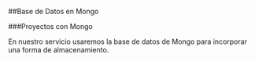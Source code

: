 ##Base de Datos en Mongo

###Proyectos con Mongo

En nuestro servicio usaremos la base de datos de Mongo para incorporar una forma de almacenamiento.





